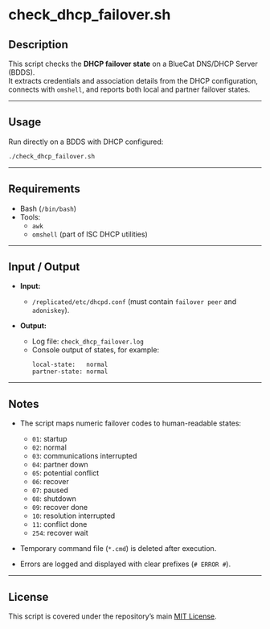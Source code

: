 # check_dhcp_failover.sh

## Description
This script checks the **DHCP failover state** on a BlueCat DNS/DHCP Server (BDDS).  
It extracts credentials and association details from the DHCP configuration, connects with `omshell`, and reports both local and partner failover states.

---

## Usage
Run directly on a BDDS with DHCP configured:

```bash
./check_dhcp_failover.sh
```

---

## Requirements
- Bash (`/bin/bash`)  
- Tools:  
  - `awk`  
  - `omshell` (part of ISC DHCP utilities)  

---

## Input / Output
- **Input:**  
  - `/replicated/etc/dhcpd.conf` (must contain `failover peer` and `adoniskey`).  

- **Output:**  
  - Log file: `check_dhcp_failover.log`  
  - Console output of states, for example:  
    ```
    local-state:   normal
    partner-state: normal
    ```

---

## Notes
- The script maps numeric failover codes to human-readable states:  
  - `01`: startup  
  - `02`: normal  
  - `03`: communications interrupted  
  - `04`: partner down  
  - `05`: potential conflict  
  - `06`: recover  
  - `07`: paused  
  - `08`: shutdown  
  - `09`: recover done  
  - `10`: resolution interrupted  
  - `11`: conflict done  
  - `254`: recover wait  

- Temporary command file (`*.cmd`) is deleted after execution.  
- Errors are logged and displayed with clear prefixes (`# ERROR #`).  

---

## License
This script is covered under the repository’s main [MIT License](../LICENSE).  
